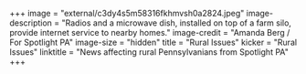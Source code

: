 +++
image = "external/c3dy4s5m58316fkhmvsh0a2824.jpeg"
image-description = "Radios and a microwave dish, installed on top of a farm silo, provide internet service to nearby homes."
image-credit = "Amanda Berg / For Spotlight PA"
image-size = "hidden"
title = "Rural Issues"
kicker = "Rural Issues"
linktitle = "News affecting rural Pennsylvanians from Spotlight PA"
+++
